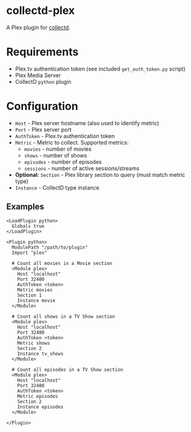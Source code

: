 # collectd-plex

A Plex plugin for [collectd](https://collectd.org/).

# Requirements

* Plex.tv authentication token (see included `get_auth_token.py` script)
* Plex Media Server
* CollectD `python` plugin

# Configuration

* `Host` - Plex server hostname (also used to identify metric)
* `Port` - Plex server port
* `AuthToken` - Plex.tv authentication token
* `Metric` - Metric to collect.  Supported metrics:
  * `movies` - number of movies
  * `shows` - number of shows
  * `episodes` - number of episodes
  * `sessions` - number of active sessions/streams
* **Optional:** `Section` - Plex library section to query (must match metric type)
* `Instance` - CollectD type instance

## Examples

```
<LoadPlugin python>
  Globals true
</LoadPlugin>

<Plugin python>
  ModulePath "/path/to/plugin"
  Import "plex"

  # Count all movies in a Movie section
  <Module plex>
    Host "localhost"
    Port 32400
    AuthToken <token>
    Metric movies
    Section 1
    Instance movie
  </Module>

  # Count all shows in a TV Show section
  <Module plex>
    Host "localhost"
    Port 32400
    AuthToken <token>
    Metric shows
    Section 2
    Instance tv_shows
  </Module>

  # Count all episodes in a TV Show section
  <Module plex>
    Host "localhost"
    Port 32400
    AuthToken <token>
    Metric episodes
    Section 2
    Instance episodes
  </Module>

</Plugin>
```
